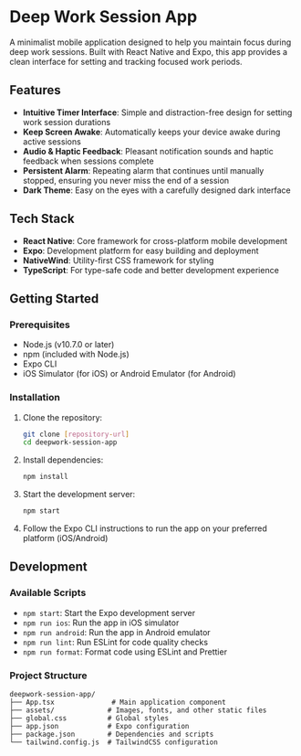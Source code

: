 # Deep Work Session App

A minimalist mobile application designed to help you maintain focus during deep work sessions. Built with React Native and Expo, this app provides a clean interface for setting and tracking focused work periods.

## Features

- **Intuitive Timer Interface**: Simple and distraction-free design for setting work session durations
- **Keep Screen Awake**: Automatically keeps your device awake during active sessions
- **Audio & Haptic Feedback**: Pleasant notification sounds and haptic feedback when sessions complete
- **Persistent Alarm**: Repeating alarm that continues until manually stopped, ensuring you never miss the end of a session
- **Dark Theme**: Easy on the eyes with a carefully designed dark interface

## Tech Stack

- **React Native**: Core framework for cross-platform mobile development
- **Expo**: Development platform for easy building and deployment
- **NativeWind**: Utility-first CSS framework for styling
- **TypeScript**: For type-safe code and better development experience

## Getting Started

### Prerequisites

- Node.js (v10.7.0 or later)
- npm (included with Node.js)
- Expo CLI
- iOS Simulator (for iOS) or Android Emulator (for Android)

### Installation

1. Clone the repository:

   ```bash
   git clone [repository-url]
   cd deepwork-session-app
   ```

2. Install dependencies:

   ```bash
   npm install
   ```

3. Start the development server:

   ```bash
   npm start
   ```

4. Follow the Expo CLI instructions to run the app on your preferred platform (iOS/Android)

## Development

### Available Scripts

- `npm start`: Start the Expo development server
- `npm run ios`: Run the app in iOS simulator
- `npm run android`: Run the app in Android emulator
- `npm run lint`: Run ESLint for code quality checks
- `npm run format`: Format code using ESLint and Prettier

### Project Structure

```
deepwork-session-app/
├── App.tsx              # Main application component
├── assets/             # Images, fonts, and other static files
├── global.css          # Global styles
├── app.json            # Expo configuration
├── package.json        # Dependencies and scripts
└── tailwind.config.js  # TailwindCSS configuration
```
